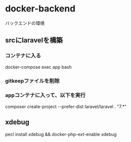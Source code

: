 # docker-backend
バックエンドの環境

## srcにlaravelを構築
### コンテナに入る
docker-compose exec app bash

### gitkeepファイルを削除

### appコンテナに入って、以下を実行
composer create-project --prefer-dist laravel/laravel . "7.*"

## xdebug
pecl install xdebug && docker-php-ext-enable xdebug
